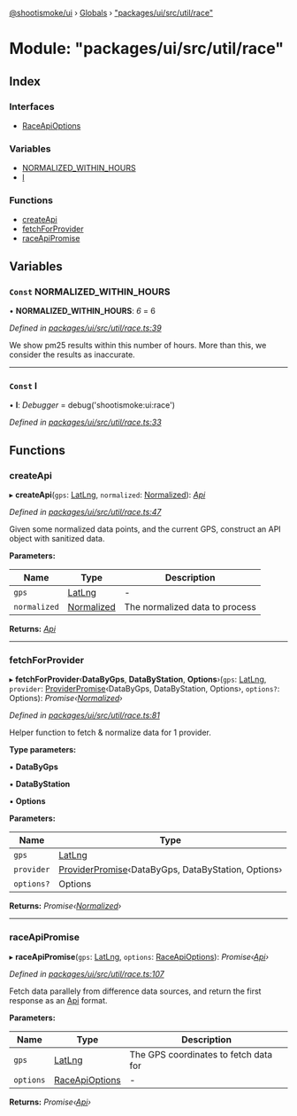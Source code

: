 [@shootismoke/ui](../README.md) › [Globals](../globals.md) › ["packages/ui/src/util/race"](_packages_ui_src_util_race_.md)

# Module: "packages/ui/src/util/race"

## Index

### Interfaces

* [RaceApiOptions](../interfaces/_packages_ui_src_util_race_.raceapioptions.md)

### Variables

* [NORMALIZED_WITHIN_HOURS](_packages_ui_src_util_race_.md#const-normalized_within_hours)
* [l](_packages_ui_src_util_race_.md#const-l)

### Functions

* [createApi](_packages_ui_src_util_race_.md#createapi)
* [fetchForProvider](_packages_ui_src_util_race_.md#fetchforprovider)
* [raceApiPromise](_packages_ui_src_util_race_.md#raceapipromise)

## Variables

### `Const` NORMALIZED_WITHIN_HOURS

• **NORMALIZED_WITHIN_HOURS**: *6* = 6

*Defined in [packages/ui/src/util/race.ts:39](https://github.com/shootismoke/common/blob/29c80cb/packages/ui/src/util/race.ts#L39)*

We show pm25 results within this number of hours. More than this, we
consider the results as inaccurate.

___

### `Const` l

• **l**: *Debugger* = debug('shootismoke:ui:race')

*Defined in [packages/ui/src/util/race.ts:33](https://github.com/shootismoke/common/blob/29c80cb/packages/ui/src/util/race.ts#L33)*

## Functions

###  createApi

▸ **createApi**(`gps`: [LatLng](../interfaces/_packages_dataproviders_src_types_.latlng.md), `normalized`: [Normalized](_packages_dataproviders_src_types_.md#normalized)): *[Api](../interfaces/_packages_ui_src_util_api_.api.md)*

*Defined in [packages/ui/src/util/race.ts:47](https://github.com/shootismoke/common/blob/29c80cb/packages/ui/src/util/race.ts#L47)*

Given some normalized data points, and the current GPS, construct an API
object with sanitized data.

**Parameters:**

Name | Type | Description |
------ | ------ | ------ |
`gps` | [LatLng](../interfaces/_packages_dataproviders_src_types_.latlng.md) | - |
`normalized` | [Normalized](_packages_dataproviders_src_types_.md#normalized) | The normalized data to process  |

**Returns:** *[Api](../interfaces/_packages_ui_src_util_api_.api.md)*

___

###  fetchForProvider

▸ **fetchForProvider**‹**DataByGps**, **DataByStation**, **Options**›(`gps`: [LatLng](../interfaces/_packages_dataproviders_src_types_.latlng.md), `provider`: [ProviderPromise](../interfaces/_packages_dataproviders_src_types_.providerpromise.md)‹DataByGps, DataByStation, Options›, `options?`: Options): *Promise‹[Normalized](_packages_dataproviders_src_types_.md#normalized)›*

*Defined in [packages/ui/src/util/race.ts:81](https://github.com/shootismoke/common/blob/29c80cb/packages/ui/src/util/race.ts#L81)*

Helper function to fetch & normalize data for 1 provider.

**Type parameters:**

▪ **DataByGps**

▪ **DataByStation**

▪ **Options**

**Parameters:**

Name | Type |
------ | ------ |
`gps` | [LatLng](../interfaces/_packages_dataproviders_src_types_.latlng.md) |
`provider` | [ProviderPromise](../interfaces/_packages_dataproviders_src_types_.providerpromise.md)‹DataByGps, DataByStation, Options› |
`options?` | Options |

**Returns:** *Promise‹[Normalized](_packages_dataproviders_src_types_.md#normalized)›*

___

###  raceApiPromise

▸ **raceApiPromise**(`gps`: [LatLng](../interfaces/_packages_dataproviders_src_types_.latlng.md), `options`: [RaceApiOptions](../interfaces/_packages_ui_src_util_race_.raceapioptions.md)): *Promise‹[Api](../interfaces/_packages_ui_src_util_api_.api.md)›*

*Defined in [packages/ui/src/util/race.ts:107](https://github.com/shootismoke/common/blob/29c80cb/packages/ui/src/util/race.ts#L107)*

Fetch data parallely from difference data sources, and return the first
response as an [Api](../interfaces/_packages_ui_src_util_api_.api.md) format.

**Parameters:**

Name | Type | Description |
------ | ------ | ------ |
`gps` | [LatLng](../interfaces/_packages_dataproviders_src_types_.latlng.md) | The GPS coordinates to fetch data for  |
`options` | [RaceApiOptions](../interfaces/_packages_ui_src_util_race_.raceapioptions.md) | - |

**Returns:** *Promise‹[Api](../interfaces/_packages_ui_src_util_api_.api.md)›*
